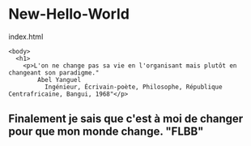 # New-Hello-World
index.html
  <title> My World </title>

    <body>
      <h1> 
        <p>L'on ne change pas sa vie en l'organisant mais plutôt en changeant son paradigme."
            Abel Yanguel
              Ingénieur, Écrivain-poète, Philosophe, République Centrafricaine, Bangui, 1968"</p>
  </h1>
     <h2> 
      <p> Finalement je sais que c'est à moi de changer pour que mon monde change. "FLBB" </p>
 </h2>  
</body>
